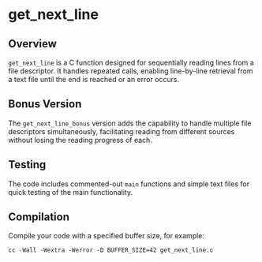# get_next_line

## Overview
`get_next_line` is a C function designed for sequentially reading lines from a file descriptor. It handles repeated calls, enabling line-by-line retrieval from a text file until the end is reached or an error occurs.

## Bonus Version
The `get_next_line_bonus` version adds the capability to handle multiple file descriptors simultaneously, facilitating reading from different sources without losing the reading progress of each.

## Testing
The code includes commented-out `main` functions and simple text files for quick testing of the main functionality.

## Compilation
Compile your code with a specified buffer size, for example:
```
cc -Wall -Wextra -Werror -D BUFFER_SIZE=42 get_next_line.c
```
